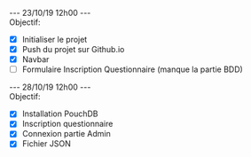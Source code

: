 --- 23/10/19 12h00 ---  
Objectif:  
- [X] Initialiser le projet  
- [X] Push du projet sur Github.io  
- [X] Navbar  
- [ ] Formulaire Inscription Questionnaire (manque la partie BDD)  

--- 28/10/19 12h00 ---  
Objectif:  
- [X] Installation PouchDB  
- [X] Inscription questionnaire  
- [X] Connexion partie Admin  
- [X] Fichier JSON  
